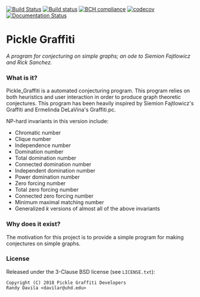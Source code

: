 [![Build Status](https://travis-ci.org/somacdivad/grinpy.svg?branch=master)](https://travis-ci.org/somacdivad/grinpy) [![Build status](https://ci.appveyor.com/api/projects/status/aqqnfhlce26f09xn/branch/master?svg=true)](https://ci.appveyor.com/project/somacdivad/grinpy/branch/master) [![BCH compliance](https://bettercodehub.com/edge/badge/somacdivad/grinpy)](https://bettercodehub.com/) [![codecov](https://codecov.io/gh/somacdivad/grinpy/branch/master/graph/badge.svg)](https://codecov.io/gh/somacdivad/grinpy) [![Documentation Status](https://readthedocs.org/projects/grinpy/badge/)](http://grinpy.readthedocs.io/en/latest/)

# Pickle Graffiti
*A program for conjecturing on simple graphs; an ode to Siemion Fajtlowicz and Rick Sanchez.*

### What is it?
Pickle_Graffiti is a automated conjecturing program. This program relies on
both heuristics and user interaction in order to produce graph theoretic
conjectures. This program has been heavily inspired by Siemion Fajtlowicz's Graffiti and Ermelinda DeLaVina's Graffiti.pc.

NP-hard invariants in this version include:

* Chromatic number
* Clique number
* Independence number
* Domination number
* Total domination number
* Connected domination number
* Independent domination number
* Power domination number
* Zero forcing number
* Total zero forcing number
* Connected zero forcing number
* Minimum maximal matching number
* Generalized *k* versions of almost all of the above invariants

### Why does it exist?
The motivation for this project is to provide a simple program for
making conjectures on simple graphs.

### License
Released under the 3-Clause BSD license (see `LICENSE.txt`):

    Copyright (C) 2018 Pickle Graffiti Developers
    Randy Davila <davilar@uhd.edu>
